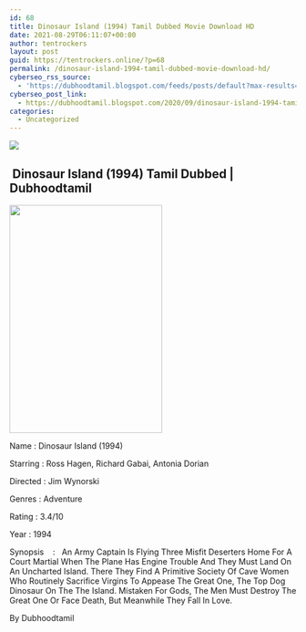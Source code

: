 ```yaml
---
id: 68
title: Dinosaur Island (1994) Tamil Dubbed Movie Download HD
date: 2021-08-29T06:11:07+00:00
author: tentrockers
layout: post
guid: https://tentrockers.online/?p=68
permalink: /dinosaur-island-1994-tamil-dubbed-movie-download-hd/
cyberseo_rss_source:
  - 'https://dubhoodtamil.blogspot.com/feeds/posts/default?max-results=150&start-index=1'
cyberseo_post_link:
  - https://dubhoodtamil.blogspot.com/2020/09/dinosaur-island-1994-tamil-dubbed-hd.html
categories:
  - Uncategorized
---
```

<div class="media_block">
  <img src="https://1.bp.blogspot.com/-jYLJ2eFGSkU/X2LQ0Y7RB0I/AAAAAAAACdU/iXQ9fPai_n02-cKQEWNsAGkCyWnYKuoMgCNcBGAsYHQ/s72-w268-h400-c/MV5BODg4NmU4N2MtNmViZS00OThkLTg0YmItM2Q5YThhNmQxMTVmL2ltYWdlXkEyXkFqcGdeQXVyNjQ2MjQ5NzM%2540._V1_.jpg" class="media_thumbnail" />
</div>

## &nbsp;Dinosaur Island (1994) Tamil Dubbed |&nbsp; Dubhoodtamil

<div class="separator">
  <a href="https://1.bp.blogspot.com/-jYLJ2eFGSkU/X2LQ0Y7RB0I/AAAAAAAACdU/iXQ9fPai_n02-cKQEWNsAGkCyWnYKuoMgCNcBGAsYHQ/s2048/MV5BODg4NmU4N2MtNmViZS00OThkLTg0YmItM2Q5YThhNmQxMTVmL2ltYWdlXkEyXkFqcGdeQXVyNjQ2MjQ5NzM%2540._V1_.jpg"><img loading="lazy" border="0" data-original-height="2048" data-original-width="1376" height="400" src="https://1.bp.blogspot.com/-jYLJ2eFGSkU/X2LQ0Y7RB0I/AAAAAAAACdU/iXQ9fPai_n02-cKQEWNsAGkCyWnYKuoMgCNcBGAsYHQ/w268-h400/MV5BODg4NmU4N2MtNmViZS00OThkLTg0YmItM2Q5YThhNmQxMTVmL2ltYWdlXkEyXkFqcGdeQXVyNjQ2MjQ5NzM%2540._V1_.jpg" width="268" /></a>
</div>

Name	<span></span>:	<span></span>Dinosaur Island (1994)&nbsp;

Starring	<span></span>:	<span></span>Ross Hagen, Richard Gabai, Antonia Dorian&nbsp;

Directed	<span></span>:	<span></span>Jim Wynorski&nbsp;

Genres	<span></span>:	<span></span>Adventure&nbsp;

Rating	<span></span>:	<span></span>3.4/10&nbsp;

Year	<span></span>:	<span></span>1994

Synopsis&nbsp; &nbsp; :&nbsp; &nbsp;An Army Captain Is Flying Three Misfit Deserters Home For A Court Martial When The Plane Has Engine Trouble And They Must Land On An Uncharted Island. There They Find A Primitive Society Of Cave Women Who Routinely Sacrifice Virgins To Appease The Great One, The Top Dog Dinosaur On The The Island. Mistaken For Gods, The Men Must Destroy The Great One Or Face Death, But Meanwhile They Fall In Love.

By Dubhoodtamil
